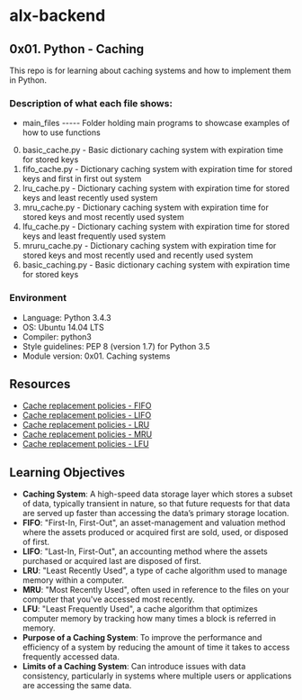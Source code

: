 # alx-backend

## 0x01. Python - Caching

This repo is for learning about caching systems and how to implement them in Python.

### Description of what each file shows:

* main_files ----- Folder holding main programs to showcase examples of how to use functions
0. basic_cache.py - Basic dictionary caching system with expiration time for stored keys
1. fifo_cache.py - Dictionary caching system with expiration time for stored keys and first in first out system
2. lru_cache.py - Dictionary caching system with expiration time for stored keys and least recently used system
3. mru_cache.py - Dictionary caching system with expiration time for stored keys and most recently used system
4. lfu_cache.py - Dictionary caching system with expiration time for stored keys and least frequently used system
5. mruru_cache.py - Dictionary caching system with expiration time for stored keys and most recently used and recently used system
6. basic_caching.py - Basic dictionary caching system with expiration time for stored keys

### Environment

* Language: Python 3.4.3
* OS: Ubuntu 14.04 LTS
* Compiler: python3
* Style guidelines: PEP 8 (version 1.7) for Python 3.5
* Module version: 0x01. Caching systems

## Resources

* [Cache replacement policies - FIFO](https://en.wikipedia.org/wiki/Cache_replacement_policies#First_In_First_Out_%28FIFO%29)
* [Cache replacement policies - LIFO](https://en.wikipedia.org/wiki/Cache_replacement_policies#Last_In_First_Out_%28LIFO%29)
* [Cache replacement policies - LRU](https://en.wikipedia.org/wiki/Cache_replacement_policies#Least_Recently_Used_%28LRU%29)
* [Cache replacement policies - MRU](https://en.wikipedia.org/wiki/Cache_replacement_policies#Most_Recently_Used_%28MRU%29)
* [Cache replacement policies - LFU](https://en.wikipedia.org/wiki/Cache_replacement_policies#Least-Frequently_Used_%28LFU%29)

## Learning Objectives

* **Caching System**: A high-speed data storage layer which stores a subset of data, typically transient in nature, so that future requests for that data are served up faster than accessing the data’s primary storage location.
* **FIFO**: "First-In, First-Out", an asset-management and valuation method where the assets produced or acquired first are sold, used, or disposed of first.
* **LIFO**: "Last-In, First-Out", an accounting method where the assets purchased or acquired last are disposed of first.
* **LRU**: "Least Recently Used", a type of cache algorithm used to manage memory within a computer.
* **MRU**: "Most Recently Used", often used in reference to the files on your computer that you've accessed most recently.
* **LFU**: "Least Frequently Used", a cache algorithm that optimizes computer memory by tracking how many times a block is referred in memory.
* **Purpose of a Caching System**: To improve the performance and efficiency of a system by reducing the amount of time it takes to access frequently accessed data.
* **Limits of a Caching System**: Can introduce issues with data consistency, particularly in systems where multiple users or applications are accessing the same data.

